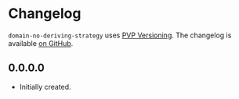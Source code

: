# Changelog

`domain-no-deriving-strategy` uses [PVP Versioning][1].
The changelog is available [on GitHub][2].

## 0.0.0.0

* Initially created.

[1]: https://pvp.haskell.org
[2]: https://github.com/hughjfchen/domain-no-deriving-strategy/releases
